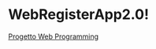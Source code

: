 # WebRegisterApp2.0!
[Progetto Web Programming](https://user-images.githubusercontent.com/83754920/183291791-1a1f0e06-f722-40e3-a33e-8b455d7ef599.jpg)
